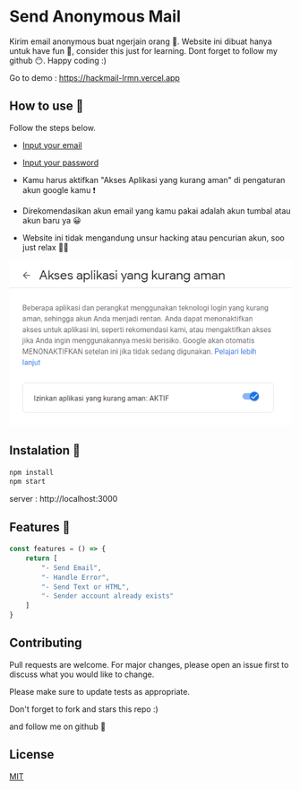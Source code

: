 # Send Anonymous Mail

Kirim email anonymous buat ngerjain orang 🤣. Website ini dibuat hanya untuk have fun 🎉, consider this just for learning. Dont forget to follow my github 😶. Happy coding :)

Go to demo : https://hackmail-lrmn.vercel.app

## How to use 🤔

Follow the steps below.

- [Input your email](https://github.com/lrmn7/anonymous-mail/blob/f02ad3c819ce43331240f519ed91c9ad8bbd3c4c/app/main.js#L16-L17)
- [Input your password](https://github.com/lrmn7/anonymous-mail/blob/f02ad3c819ce43331240f519ed91c9ad8bbd3c4c/app/main.js#L16-L17)

- Kamu harus aktifkan "Akses Aplikasi yang kurang aman" di pengaturan akun google kamu ❗
- Direkomendasikan akun email yang kamu pakai adalah akun tumbal atau akun baru ya 😀
- Website ini tidak mengandung unsur hacking atau pencurian akun, soo just relax 👌🏻

![Image](image.png)

## Instalation 💉

```bash
npm install
npm start
```

server : http://localhost:3000

## Features 📃

```javascript
const features = () => {
    return [
        "- Send Email",
        "- Handle Error",
        "- Send Text or HTML",
        "- Sender account already exists"
    ]
}
```

## Contributing
Pull requests are welcome. For major changes, please open an issue first to discuss what you would like to change.

Please make sure to update tests as appropriate.

Don't forget to fork and stars this repo :)

and follow me on github 🙂

## License
[MIT](https://choosealicense.com/licenses/mit/)
